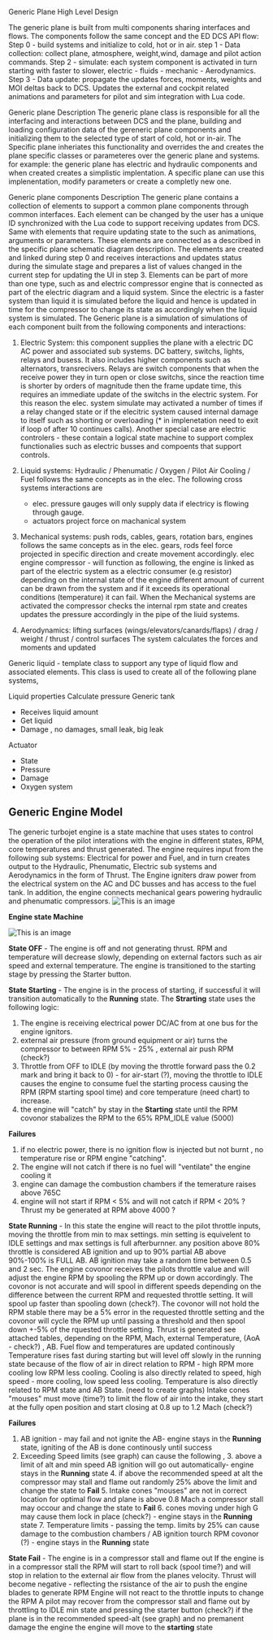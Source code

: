 Generic Plane High Level Design


The generic plane is built from multi components sharing interfaces and flows.
The components follow the same concept and the ED DCS API flow: 
Step 0 - build systems and initialize to cold, hot or in air.
step 1 - Data collection: collect plane, atmosphere, weight,wind, damage and pilot action commands.
Step 2 - simulate: each system component is activated in turn starting with faster to slower, electric - fluids - mechanic - Aerodynamics.
Step 3 - Data update: propagate the updates forces, moments, weights and MOI deltas back to DCS. Updates the external and cockpit related animations and parameters for pilot and sim integration with Lua code.


Generic plane Description
The generic plane class is responsible for all the interfacing and interactions between DCS and the plane, building and loading configuration data of the gereneric plane components and initializing them to the selected type of start of cold, hot or in-air. 
The Specific plane inheriates this functionality and overrides the and creates the plane specific classes or parameteres over the generic plane and systems.
for example: the generic plane has electric and hydraulic components and when created creates a simplistic implentation. A specific plane can use this implenentation, modify parameters or create a completly new one.


Generic plane components Description
The generic plane contains a collection of elements to support a common plane components through common interfaces. 
Each element can be changed by the user has a unique ID synchronized with the Lua code to support receiving updates from DCS. Same with elements that require updating state to the such as animations, arguments or parameters. These elements are connected as a described in the specific plane schematic diagram description. The elements are created and linked during step 0 and receives interactions and updates status during the simulate stage and prepares a list of values changed in the current step for updating the UI in step 3. 
Elements can be part of more than one type, such as and electric compressor engine that is connected as part of the electric diagram and a liquid system. Since the electric is a faster system than liquid it is simulated before the liquid and hence is updated in time for the compressor to change its state as accordingly when the liquid system is simulated.
The Generic plane is a simulation of simulations of each component built from the following components and interactions:
1. Electric System: this component supplies the plane with a electric DC AC power and associated sub systems. DC battery, switchs, lights, relays and busess. It also includes higher components such as alternators, transrecivers. Relays are switch components that when the receive power they in turn open or close switchs, since the reaction time is shorter by orders of magnitude then the frame update time, this requires an immediate update of the switchs in the electric system. For this reason the elec. system simulate may activated a number of times if a relay changed state or if the elecitric system caused internal damage to itself such as shorting or overloading (* in implenetation need to exit if loop of after 10 continues calls). 
Another special case are electric controlers - these contain a logical state machine to support complex functionalies such as electric busses and compoents that support controls.
 
2. Liquid systems: Hydraulic / Phenumatic / Oxygen / Pilot Air Cooling / Fuel 
    follows the same concepts as in the elec.
    The following cross systems interactions are 
     - elec. pressure gauges will only supply data if electricy is flowing through gauge.
     - actuators project force on machanical system  
3. Mechanical systems: push rods, cables, gears, rotation bars, engines
    follows the same concepts as in the elec.
    gears, rods feel force projected in specific direction and create movement accordingly.
    elec engine compressor - will function as following, the engine is linked as part of the electric system as a electric consumer (e.g resistor) depending on the internal state of the engine different amount of current can be drawn from the system and if it exceeds its operational conditions (temperature) it can fail. When the Mechanical systems are activated the compressor checks the internal rpm state and creates updates the pressure accordingly in the pipe of the liuid systems.
    
4. Aerodynamics: lifting surfaces (wings/elevators/canards/flaps) / drag / weight / thrust / control surfaces
The system calculates the forces and moments and updated 


Generic liquid - template class to support any type of liquid flow and associated elements.
This class is used to create all of the following plane systems, 


Liquid properties
Calculate pressure
Generic tank
* Receives liquid amount
* Get liquid
* Damage , no damages, small leak, big leak


Actuator
* State 
* Pressure
* Damage
* Oxygen system


## Generic Engine Model
The generic turbojet engine is a state machine that uses states to control the operation of the pilot interations with the engine in different states, RPM, core temperatures and thrust generated. The engine requires input from the following sub systems: Electrical for power and Fuel, and in turn creates output to the Hydraulic, Phenumatic, Electric sub systems and Aerodynamics in the form of Thrust. The Engine igniters draw power from the electrical system on the AC and DC busses and has access to the fuel tank. 
In addition, the engine connects mechanical gears powering hydraulic and phenumatic compressors.
![This is an image](https://github.com/KfirMod/IAF_KFIR/blob/master/assests/iai-kfir_engine_diagram.jpg)

**Engine state Machine**

![This is an image](https://github.com/KfirMod/IAF_KFIR/blob/master/assests/iai-kfir_engine.jpg)

**State OFF** - The engine is off and not generating thrust. RPM and temperature will decrease slowly, depending on external factors such as air speed and external temperature.
The engine is transitioned to the starting stage by pressing the Starter button.

**State Starting** - The engine is in the process of starting, if successful it will transition automatically to the **Running** state.
The **Strarting** state uses the following logic:
1. The engine is receiving electrical power DC/AC from at one bus for the engine ignitors. 
2. external air pressure (from ground equipment or air) turns the compressor to between RPM 5% - 25% , external air push RPM (check?)
3. Throttle from OFF to IDLE (by moving the throttle forward pass the 0.2 mark and bring it back to 0) - for air-start (?), moving the throttle to IDLE causes the engine to consume fuel the starting process causing the RPM (RPM starting spool time) and core temperature (need chart) to increase.
4. the engine will "catch" by stay in the **Starting** state until the RPM covonor stabalizes the RPM to the 65% RPM_IDLE value (5000)

**Failures**
1. if no electric power, there is no ignition flow is injected but not burnt , no temperature rise or RPM engine "catching".
2. The engine will not catch if there is no fuel will "ventilate" the engine cooling it
3. engine can damage the combustion chambers if the temerature raises above 765C
4. engine will not start if RPM < 5%  and will not catch if RPM < 20%
?Thrust my be generated at RPM above 4000 ?

**State Running** - In this state the engine will react to the pilot throttle inputs, moving the throttle from min to max settings. min setting is equivelent to IDLE settings and max settings is full afterburnner. any position above 80% throttle is considered AB ignition and up to 90% partial AB above 90%-100% is FULL AB. AB ignition may take a random time between 0.5 and 2 sec.
The engine covonor receives the pilots throttle value and will adjust the engine RPM by spooling the RPM up or down accordingly. The covonor is not accurate and will spool in different speeds depending on the difference between the current RPM and requested throttle setting. It will spool up faster than spooling down (check?). The covonor will not hold the RPM stable there may be a 5% error in the requested throttle setting and the covonor will cycle the RPM up until passing a threshold and then spool down +-5% of the rquested throttle setting.
Thrust is generated see attached tables, depending on the RPM, Mach, external Temperature, (AoA - check?) , AB.
Fuel flow and temperatures are updated continously 
Temperature rises fast during starting but will level off slowly in the running state because of the flow of air in direct relation to RPM - high RPM more cooling low RPM less cooling. Cooling is also directly related to speed, high speed - more cooling, low speed less cooling. Temperature is also directly related to RPM state and AB State. (need to create graphs)
Intake cones "mouses" must move (time?) to limit the flow of air into the intake, they start at the fully open position and start closing at 0.8 up to 1.2 Mach (check?)

**Failures**
1. AB ignition - may fail and not ignite the AB- engine stays in the **Running** state, igniting of the AB is done continously until success
2. Exceeding Speed limits (see graph) can cause the following ,
   3. above a limit of alt and min speed AB ignition will go out automatically- engine stays in the **Running** state
   4. if above the recommended speed at alt the compressor may stall and flame out randomly 25% above the limit and change the state to **Fail**
   5. Intake cones "mouses" are not in correct location for optimal flow and plane is above 0.8 Mach a compressor stall may occour and change the state to **Fail**
   6. cones moving under high G may cause them lock in place (check?) - engine stays in the **Running** state
   7. Temperature limits - passing the temp. limits by 25% can cause damage to the combustion chambers / AB ignition tourch RPM covonor (?) - engine stays in the **Running** state



**State Fail** - The engine is in a compressor stall and flame out
If the engine is in a compressor stall the RPM will start to roll back (spool time?) and will stop in relation to the external air flow from the planes velocity. 
Thrust will become negative - reflecting the rsistance of the air to push the engine blades to generate RPM
Engine will not react to the throttle inputs to change the RPM
A pilot may recover from the compressor stall and flame out by throttling to IDLE min state and pressing the starter button (check?)
if the plane is in the recommended speed-alt (see graph) and no premanent damage the engine the engine will  move to the **starting** state


